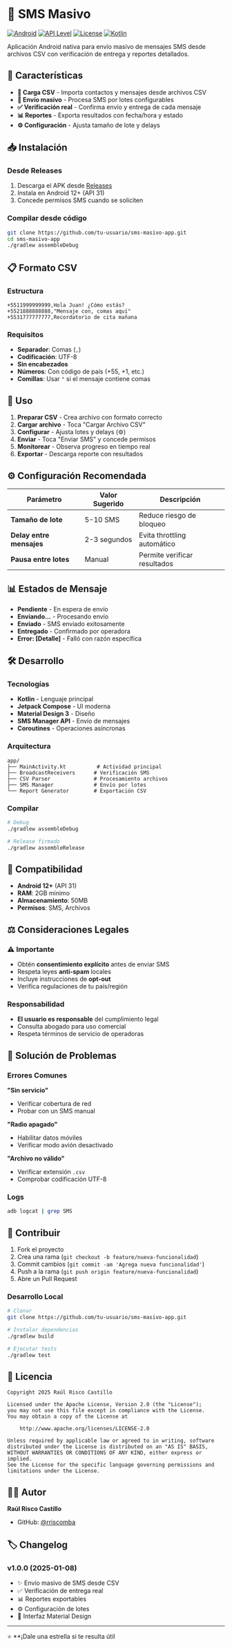 # 📱 SMS Masivo

[![Android](https://img.shields.io/badge/Platform-Android-green.svg)](https://android.com)
[![API Level](https://img.shields.io/badge/API-31%2B-blue.svg)](https://developer.android.com/guide/topics/manifest/uses-sdk-element#ApiLevels)
[![License](https://img.shields.io/badge/License-Apache%202.0-orange.svg)](LICENSE)
[![Kotlin](https://img.shields.io/badge/Language-Kotlin-purple.svg)](https://kotlinlang.org)

Aplicación Android nativa para envío masivo de mensajes SMS desde archivos CSV con verificación de entrega y reportes detallados.

## 🚀 Características

- **📁 Carga CSV** - Importa contactos y mensajes desde archivos CSV
- **📱 Envío masivo** - Procesa SMS por lotes configurables
- **✅ Verificación real** - Confirma envío y entrega de cada mensaje
- **📊 Reportes** - Exporta resultados con fecha/hora y estado
- **⚙️ Configuración** - Ajusta tamaño de lote y delays


## 📥 Instalación

### Desde Releases
1. Descarga el APK desde [Releases](https://github.com/tu-usuario/sms-masivo-app/releases)
2. Instala en Android 12+ (API 31)
3. Concede permisos SMS cuando se soliciten

### Compilar desde código
```bash
git clone https://github.com/tu-usuario/sms-masivo-app.git
cd sms-masivo-app
./gradlew assembleDebug
```

## 📋 Formato CSV

### Estructura
```csv
+5511999999999,Hola Juan! ¿Cómo estás?
+5521888888888,"Mensaje con, comas aquí"
+5531777777777,Recordatorio de cita mañana
```

### Requisitos
- **Separador**: Comas (`,`)
- **Codificación**: UTF-8
- **Sin encabezados**
- **Números**: Con código de país (+55, +1, etc.)
- **Comillas**: Usar `"` si el mensaje contiene comas

## 🔧 Uso

1. **Preparar CSV** - Crea archivo con formato correcto
2. **Cargar archivo** - Toca "Cargar Archivo CSV"
3. **Configurar** - Ajusta lotes y delays (⚙️)
4. **Enviar** - Toca "Enviar SMS" y concede permisos
5. **Monitorear** - Observa progreso en tiempo real
6. **Exportar** - Descarga reporte con resultados

## ⚙️ Configuración Recomendada

| Parámetro | Valor Sugerido | Descripción |
|-----------|----------------|-------------|
| **Tamaño de lote** | 5-10 SMS | Reduce riesgo de bloqueo |
| **Delay entre mensajes** | 2-3 segundos | Evita throttling automático |
| **Pausa entre lotes** | Manual | Permite verificar resultados |

## 📊 Estados de Mensaje

- **Pendiente** - En espera de envío
- **Enviando...** - Procesando envío
- **Enviado** - SMS enviado exitosamente
- **Entregado** - Confirmado por operadora
- **Error: [Detalle]** - Falló con razón específica

## 🛠️ Desarrollo

### Tecnologías
- **Kotlin** - Lenguaje principal
- **Jetpack Compose** - UI moderna
- **Material Design 3** - Diseño
- **SMS Manager API** - Envío de mensajes
- **Coroutines** - Operaciones asíncronas

### Arquitectura
```
app/
├── MainActivity.kt          # Actividad principal
├── BroadcastReceivers      # Verificación SMS
├── CSV Parser              # Procesamiento archivos
├── SMS Manager             # Envío por lotes
└── Report Generator        # Exportación CSV
```

### Compilar
```bash
# Debug
./gradlew assembleDebug

# Release firmado
./gradlew assembleRelease
```

## 📱 Compatibilidad

- **Android 12+** (API 31)
- **RAM**: 2GB mínimo
- **Almacenamiento**: 50MB
- **Permisos**: SMS, Archivos

## ⚖️ Consideraciones Legales

### ⚠️ Importante
- Obtén **consentimiento explícito** antes de enviar SMS
- Respeta leyes **anti-spam** locales
- Incluye instrucciones de **opt-out**
- Verifica regulaciones de tu país/región

### Responsabilidad
- **El usuario es responsable** del cumplimiento legal
- Consulta abogado para uso comercial
- Respeta términos de servicio de operadoras

## 🐛 Solución de Problemas

### Errores Comunes

**"Sin servicio"**
- Verificar cobertura de red
- Probar con un SMS manual

**"Radio apagado"**
- Habilitar datos móviles
- Verificar modo avión desactivado

**"Archivo no válido"**
- Verificar extensión `.csv`
- Comprobar codificación UTF-8

### Logs
```bash
adb logcat | grep SMS
```

## 🤝 Contribuir

1. Fork el proyecto
2. Crea una rama (`git checkout -b feature/nueva-funcionalidad`)
3. Commit cambios (`git commit -am 'Agrega nueva funcionalidad'`)
4. Push a la rama (`git push origin feature/nueva-funcionalidad`)
5. Abre un Pull Request

### Desarrollo Local
```bash
# Clonar
git clone https://github.com/tu-usuario/sms-masivo-app.git

# Instalar dependencias
./gradlew build

# Ejecutar tests
./gradlew test
```

## 📄 Licencia

```
Copyright 2025 Raúl Risco Castillo

Licensed under the Apache License, Version 2.0 (the "License");
you may not use this file except in compliance with the License.
You may obtain a copy of the License at

    http://www.apache.org/licenses/LICENSE-2.0

Unless required by applicable law or agreed to in writing, software
distributed under the License is distributed on an "AS IS" BASIS,
WITHOUT WARRANTIES OR CONDITIONS OF ANY KIND, either express or implied.
See the License for the specific language governing permissions and
limitations under the License.
```

## 👨‍💻 Autor

**Raúl Risco Castillo**
- GitHub: [@rriscomba](https://github.com/rriscomba)

## 🏷️ Changelog

### v1.0.0 (2025-01-08)
- ✨ Envío masivo de SMS desde CSV
- ✅ Verificación de entrega real
- 📊 Reportes exportables
- ⚙️ Configuración de lotes
- 🎨 Interfaz Material Design

---

⭐ **¡Dale una estrella si te resulta útil
